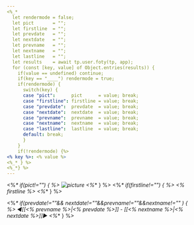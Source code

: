 ```yaml
---
<%_*
  let rendermode = false;
  let pict       = "";
  let firstline  = "";
  let prevdate   = "";
  let nextdate   = "";
  let prevname   = "";
  let nextname   = "";
  let lastline   = "";
  let results    = await tp.user.foty(tp, app); 
  for (const [key, value] of Object.entries(results)) {
    if(value == undefined) continue;
    if(key == "____") rendermode = true;
    if(rendermode) {
      switch(key) {
      case "pict":      pict      = value; break;
      case "firstline": firstline = value; break;
      case "prevdate":  prevdate  = value; break;
      case "nextdate":  nextdate  = value; break;
      case "prevname":  prevname  = value; break;
      case "nextname":  nextname  = value; break;
      case "lastline":  lastline  = value; break;
      default: break;
      }
    }
    if(!rendermode) {%>
<% key %>: <% value %>
<%_* } %>
<%_*} %>
---
```

<%_* if(pict!="") { %>
![picture](<% pict %>)
<%_* } %>
<%_* if(firstline!="") { %>
<% firstline %>
<%_* } %>


<%_* if(prevdate!=""&& nextdate!=""&&prevname!=""&&nextname!=""
) { %>
&#9668;[[<% prevname %>|<% prevdate %>]] - [[<% nextname %>|<% nextdate %>]]&#9658;
<%_* } %>
